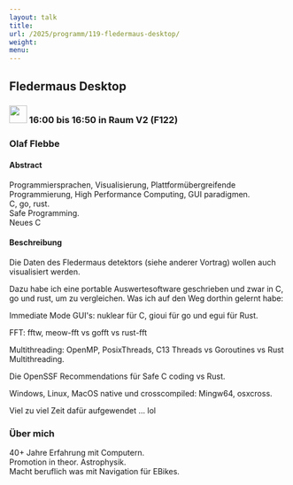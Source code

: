 ```yaml
---
layout: talk
title:
url: /2025/programm/119-fledermaus-desktop/
weight:
menu:
---
```

## Fledermaus Desktop

### <img height = "32" src="../../../images/talk.svg"> 16:00 bis 16:50 in Raum V2 (F122)

### Olaf Flebbe

#### Abstract

Programmiersprachen, Visualisierung, Plattformübergreifende Programmierung, High Performance Computing, GUI paradigmen.  
C, go, rust.  
Safe Programming.  
Neues C

#### Beschreibung

Die Daten des Fledermaus detektors (siehe anderer Vortrag) wollen auch visualisiert werden.

Dazu habe ich eine portable Auswertesoftware geschrieben und zwar in C, go und rust, um zu vergleichen. Was ich auf den Weg dorthin gelernt habe:

Immediate Mode GUI's: nuklear für C, gioui für go und egui für Rust.

FFT:  fftw, meow-fft vs gofft vs rust-fft 

Multithreading: OpenMP, PosixThreads, C13 Threads vs Goroutines vs Rust Multithreading.

Die OpenSSF Recommendations für Safe C coding vs Rust.

Windows, Linux, MacOS native und crosscompiled: Mingw64, osxcross.

Viel zu viel Zeit dafür aufgewendet ... lol

### Über mich

40+ Jahre Erfahrung mit Computern.  
Promotion in theor. Astrophysik.  
Macht beruflich was mit Navigation für EBikes.

